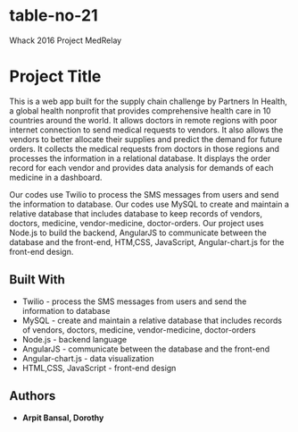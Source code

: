 # table-no-21
Whack 2016 Project
MedRelay


# Project Title

This is a web app built for the supply chain challenge by Partners In Health, a global health nonprofit that provides comprehensive health care in 10 countries around the world. It allows doctors in remote regions with poor internet connection to send medical requests to vendors. It also allows the vendors to better allocate their supplies and predict the demand for future orders. It collects the medical requests from doctors in those regions and processes the information in a relational database. It displays the order record for each vendor and provides data analysis for demands of each medicine in a dashboard.

Our codes use Twilio to process the SMS messages from users and send the information to database. Our codes use MySQL to create and maintain a relative database that includes database to keep records of vendors, doctors, medicine, vendor-medicine, doctor-orders. Our project uses Node.js to build the backend, AngularJS to communicate between the database and the front-end, HTM,CSS, JavaScript, Angular-chart.js for the front-end design.  

## Built With

* Twilio - process the SMS messages from users and send the information to database
* MySQL - create and maintain a relative database that includes records of vendors, doctors, medicine, vendor-medicine, doctor-orders
* Node.js - backend language
* AngularJS - communicate between the database and the front-end
* Angular-chart.js - data visualization
* HTML,CSS, JavaScript - front-end design


## Authors

* **Arpit Bansal, Dorothy**

